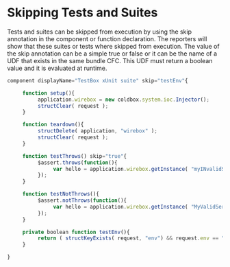 # Skipping Tests and Suites

Tests and suites can be skipped from execution by using the skip annotation in the component or function declaration. The reporters will show that these suites or tests where skipped from execution. The value of the skip annotation can be a simple true or false or it can be the name of a UDF that exists in the same bundle CFC. This UDF must return a boolean value and it is evaluated at runtime.

```javascript
component displayName="TestBox xUnit suite" skip="testEnv"{

     function setup(){
          application.wirebox = new coldbox.system.ioc.Injector();
          structClear( request );
     }

     function teardown(){
          structDelete( application, "wirebox" );
          structClear( request );
     }

     function testThrows() skip="true"{
          $assert.throws(function(){
               var hello = application.wirebox.getInstance( "myINvalidService" ).run();
          });
     }

     function testNotThrows(){
          $assert.notThrows(function(){
               var hello = application.wirebox.getInstance( "MyValidService" ).run();;
          });
     }

     private boolean function testEnv(){
          return ( structKeyExists( request, "env") && request.env == "stg" ? true : false );
     }

}
```

